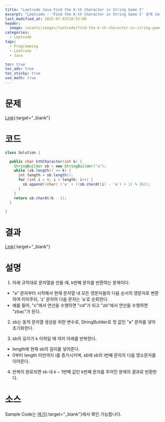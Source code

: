 ```yaml
---
title: "Leetcode Java Find the K-th Character in String Game I"
excerpt: "Leetcode - 'Find the K-th Character in String Game I' 문제 Java 풀이"
last_modified_at: 2025-07-03T18:55:00
header:
  image: /assets/images/leetcode/find-the-k-th-character-in-string-game-i.png
categories:
  - Leetcode
tags:
  - Programming
  - Leetcode
  - Java

toc: true
toc_ads: true
toc_sticky: true
use_math: true
---
```

# 문제
[Link](https://leetcode.com/problems/find-the-k-th-character-in-string-game-i/){:target="_blank"}

# 코드
```java
class Solution {

  public char kthCharacter(int k) {
    StringBuilder sb = new StringBuilder("a");
    while (sb.length() <= k) {
      int length = sb.length();
      for (int i = 0; i < length; i++) {
        sb.append((char) ('a' + ((sb.charAt(i) - 'a') + 1) % 26));
      }
    }
    return sb.charAt(k - 1);
  }

}
```

# 결과
[Link](https://leetcode.com/problems/find-the-k-th-character-in-string-game-i/submissions/1684861326/){:target="_blank"}

# 설명
1. 아래 규칙대로 문자열을 만들 때, k번째 문자를 반환하는 문제이다.
- "a" 문자부터 시작해서 현재 문자열 내 모든 영문자들의 다음 순서의 영문자로 변환하여 이어주되, 'z' 문자의 다음 문자는 'a'로 순회한다.
- 예를 들어, "c"에서 연산을 수행하면 "cd"가 되고 "zb"에서 연산을 수행하면 "zbac"가 된다.

2. sb는 동적 문자열 생성을 위한 변수로, StringBuilder로 첫 값인 "a" 문자를 넣어 초기화한다.

3. sb의 길이가 k 이하일 때 까지 아래를 반복한다.
- length에 현재 sb의 길이를 넣어준다.
- 0부터 length 미만까지 i를 증가시키며, sb에 sb의 i번째 문자의 다음 영소문자를 이어준다.

4. 반복이 완료되면 sb 내 $k - 1$번째 값인 k번째 문자를 주어진 문제의 결과로 반환한다.

# 소스
Sample Code는 [여기](https://github.com/GracefulSoul/leetcode/blob/master/src/main/java/gracefulsoul/problems/FindTheKthCharacterInStringGameI.java){:target="_blank"}에서 확인 가능합니다.